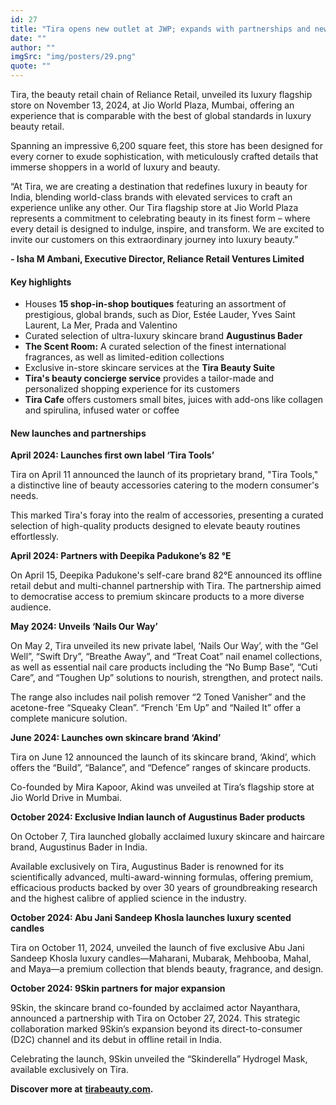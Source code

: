 ```yaml
---
id: 27
title: "Tira opens new outlet at JWP; expands with partnerships and new offerings"
date: ""
author: ""
imgSrc: "img/posters/29.png"
quote: ""
---
```


Tira, the beauty retail chain of Reliance Retail, unveiled its luxury flagship store on November 13, 2024, at Jio World Plaza, Mumbai, offering an experience that is comparable with the best of global standards in luxury beauty retail.

Spanning an impressive 6,200 square feet, this store has been designed for every corner to exude sophistication, with meticulously crafted details that immerse shoppers in a world of luxury and beauty.

“At Tira, we are creating a destination that redefines luxury in beauty for India, blending world-class brands with elevated services to craft an experience unlike any other. Our Tira flagship store at Jio World Plaza represents a commitment to celebrating beauty in its finest form – where every detail is designed to indulge, inspire, and transform. We are excited to invite our customers on this extraordinary journey into luxury beauty.”

**\- Isha M Ambani, Executive Director, Reliance Retail Ventures Limited**

#### **Key highlights**

- Houses **15 shop-in-shop boutiques** featuring an assortment of prestigious, global brands, such as Dior, Estée Lauder, Yves Saint Laurent, La Mer, Prada and Valentino
- Curated selection of ultra-luxury skincare brand **Augustinus Bader**
- **The Scent Room:** A curated selection of the finest international fragrances, as well as limited-edition collections
- Exclusive in-store skincare services at the **Tira Beauty Suite**
- **Tira's beauty concierge service** provides a tailor-made and personalized shopping experience for its customers
- **Tira Cafe** offers customers small bites, juices with add-ons like collagen and spirulina, infused water or coffee

#### **New launches and partnerships**

**April 2024: Launches first own label ‘Tira Tools’**

Tira on April 11 announced the launch of its proprietary brand, "Tira Tools," a distinctive line of beauty accessories catering to the modern consumer's needs.

This marked Tira's foray into the realm of accessories, presenting a curated selection of high-quality products designed to elevate beauty routines effortlessly.

**April 2024: Partners with Deepika Padukone’s 82 °E**

On April 15, Deepika Padukone's self-care brand 82°E announced its offline retail debut and multi-channel partnership with Tira. The partnership aimed to democratise access to premium skincare products to a more diverse audience.

**May 2024: Unveils ‘Nails Our Way’**

On May 2, Tira unveiled its new private label, ‘Nails Our Way’, with the “Gel Well”, “Swift Dry”, “Breathe Away”, and “Treat Coat” nail enamel collections, as well as essential nail care products including the “No Bump Base”, “Cuti Care”, and “Toughen Up” solutions to nourish, strengthen, and protect nails.

The range also includes nail polish remover “2 Toned Vanisher” and the acetone-free “Squeaky Clean”. “French 'Em Up” and “Nailed It” offer a complete manicure solution.

**June 2024: Launches own skincare brand ‘Akind’**

Tira on June 12 announced the launch of its skincare brand, ‘Akind’, which offers the “Build”, “Balance”, and “Defence” ranges of skincare products.

Co-founded by Mira Kapoor, Akind was unveiled at Tira’s flagship store at Jio World Drive in Mumbai.

**October 2024: Exclusive Indian launch of Augustinus Bader products**

On October 7, Tira launched globally acclaimed luxury skincare and haircare brand, Augustinus Bader in India.

Available exclusively on Tira, Augustinus Bader is renowned for its scientifically advanced, multi-award-winning formulas, offering premium, efficacious products backed by over 30 years of groundbreaking research and the highest calibre of applied science in the industry.

**October 2024: Abu Jani Sandeep Khosla launches luxury scented candles**

Tira on October 11, 2024, unveiled the launch of five exclusive Abu Jani Sandeep Khosla luxury candles—Maharani, Mubarak, Mehbooba, Mahal, and Maya—a premium collection that blends beauty, fragrance, and design.

**October 2024: 9Skin partners for major expansion**

9Skin, the skincare brand co-founded by acclaimed actor Nayanthara, announced a partnership with Tira on October 27, 2024. This strategic collaboration marked 9Skin’s expansion beyond its direct-to-consumer (D2C) channel and its debut in offline retail in India.

Celebrating the launch, 9Skin unveiled the “Skinderella” Hydrogel Mask, available exclusively on Tira.

**Discover more at** [**tirabeauty.com**](https://www.tirabeauty.com/)**.**
